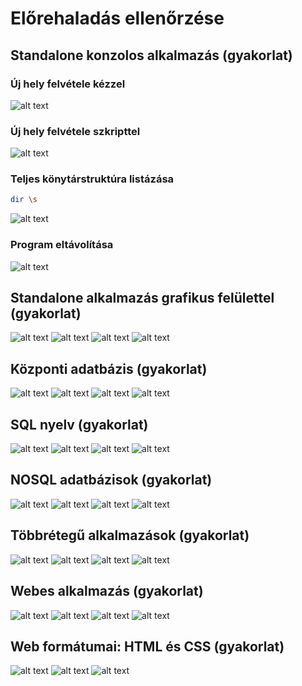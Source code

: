 # Előrehaladás ellenőrzése

## Standalone konzolos alkalmazás (gyakorlat)
### Új hely felvétele kézzel
![alt text](https://github.com/kocsist-git/training360-szoftverarchitekturak/blob/main/images/Standalone%20konzolos%20alkalmaz%C3%A1s%20(gyakorlat)-01.JPG)
### Új hely felvétele szkripttel
![alt text](https://github.com/kocsist-git/training360-szoftverarchitekturak/blob/main/images/Standalone%20konzolos%20alkalmaz%C3%A1s%20(gyakorlat)-02.JPG)
### Teljes könytárstruktúra listázása
```sh
dir \s
```
![alt text](https://github.com/kocsist-git/training360-szoftverarchitekturak/blob/main/images/Standalone%20konzolos%20alkalmaz%C3%A1s%20(gyakorlat)-03.JPG)
### Program eltávolítása
![alt text](https://github.com/kocsist-git/training360-szoftverarchitekturak/blob/main/images/Standalone%20konzolos%20alkalmaz%C3%A1s%20(gyakorlat)-04.JPG)
## Standalone alkalmazás grafikus felülettel (gyakorlat)
![alt text](https://github.com/kocsist-git/training360-szoftverarchitekturak/blob/main/images/Standalone%20alkalmaz%C3%A1s%20grafikus%20fel%C3%BClettel%20(gyakorlat)-01.JPG)
![alt text](https://github.com/kocsist-git/training360-szoftverarchitekturak/blob/main/images/Standalone%20alkalmaz%C3%A1s%20grafikus%20fel%C3%BClettel%20(gyakorlat)-02.JPG)
![alt text](https://github.com/kocsist-git/training360-szoftverarchitekturak/blob/main/images/Standalone%20alkalmaz%C3%A1s%20grafikus%20fel%C3%BClettel%20(gyakorlat)-03.JPG)
![alt text](https://github.com/kocsist-git/training360-szoftverarchitekturak/blob/main/images/Standalone%20alkalmaz%C3%A1s%20grafikus%20fel%C3%BClettel%20(gyakorlat)-04.JPG)
## Központi adatbázis (gyakorlat)
![alt text](https://github.com/kocsist-git/training360-szoftverarchitekturak/blob/main/images/K%C3%B6zponti%20adatb%C3%A1zis%20(gyakorlat)-01.JPG)
![alt text](https://github.com/kocsist-git/training360-szoftverarchitekturak/blob/main/images/K%C3%B6zponti%20adatb%C3%A1zis%20(gyakorlat)-02.JPG)
![alt text](https://github.com/kocsist-git/training360-szoftverarchitekturak/blob/main/images/K%C3%B6zponti%20adatb%C3%A1zis%20(gyakorlat)-03.JPG)
![alt text](https://github.com/kocsist-git/training360-szoftverarchitekturak/blob/main/images/K%C3%B6zponti%20adatb%C3%A1zis%20(gyakorlat)-04.JPG)
## SQL nyelv (gyakorlat)
![alt text](https://github.com/kocsist-git/training360-szoftverarchitekturak/blob/main/images/SQL%20nyelv%20(gyakorlat)-01.JPG)
![alt text](https://github.com/kocsist-git/training360-szoftverarchitekturak/blob/main/images/SQL%20nyelv%20(gyakorlat)-02.JPG)
![alt text](https://github.com/kocsist-git/training360-szoftverarchitekturak/blob/main/images/SQL%20nyelv%20(gyakorlat)-03.JPG)
![alt text](https://github.com/kocsist-git/training360-szoftverarchitekturak/blob/main/images/SQL%20nyelv%20(gyakorlat)-04.JPG)
## NOSQL adatbázisok (gyakorlat)
![alt text](https://github.com/kocsist-git/training360-szoftverarchitekturak/blob/main/images/NOSQL%20adatb%C3%A1zisok%20(gyakorlat)-01.JPG)
![alt text](https://github.com/kocsist-git/training360-szoftverarchitekturak/blob/main/images/NOSQL%20adatb%C3%A1zisok%20(gyakorlat)-02.JPG)
![alt text](https://github.com/kocsist-git/training360-szoftverarchitekturak/blob/main/images/NOSQL%20adatb%C3%A1zisok%20(gyakorlat)-03.JPG)
![alt text](https://github.com/kocsist-git/training360-szoftverarchitekturak/blob/main/images/NOSQL%20adatb%C3%A1zisok%20(gyakorlat)-04.JPG)
## Többrétegű alkalmazások (gyakorlat)
![alt text](https://github.com/kocsist-git/training360-szoftverarchitekturak/blob/main/images/T%C3%B6bbr%C3%A9teg%C5%B1%20alkalmaz%C3%A1sok%20(gyakorlat)-01.JPG)
![alt text](https://github.com/kocsist-git/training360-szoftverarchitekturak/blob/main/images/T%C3%B6bbr%C3%A9teg%C5%B1%20alkalmaz%C3%A1sok%20(gyakorlat)-02.JPG)
![alt text](https://github.com/kocsist-git/training360-szoftverarchitekturak/blob/main/images/T%C3%B6bbr%C3%A9teg%C5%B1%20alkalmaz%C3%A1sok%20(gyakorlat)-03.JPG)
![alt text](https://github.com/kocsist-git/training360-szoftverarchitekturak/blob/main/images/T%C3%B6bbr%C3%A9teg%C5%B1%20alkalmaz%C3%A1sok%20(gyakorlat)-04.JPG)
## Webes alkalmazás (gyakorlat)
![alt text](https://github.com/kocsist-git/training360-szoftverarchitekturak/blob/main/images/Webes%20alkalmaz%C3%A1s%20(gyakorlat)-01.JPG)
![alt text](https://github.com/kocsist-git/training360-szoftverarchitekturak/blob/main/images/Webes%20alkalmaz%C3%A1s%20(gyakorlat)-02.JPG)
![alt text](https://github.com/kocsist-git/training360-szoftverarchitekturak/blob/main/images/Webes%20alkalmaz%C3%A1s%20(gyakorlat)-03.JPG)
![alt text](https://github.com/kocsist-git/training360-szoftverarchitekturak/blob/main/images/Webes%20alkalmaz%C3%A1s%20(gyakorlat)-04.JPG)
## Web formátumai: HTML és CSS (gyakorlat)
![alt text](https://github.com/kocsist-git/training360-szoftverarchitekturak/blob/main/images/Web%20form%C3%A1tumai%20HTML%20%C3%A9s%20CSS%20(gyakorlat)-01.JPG)
![alt text](https://github.com/kocsist-git/training360-szoftverarchitekturak/blob/main/images/Web%20form%C3%A1tumai%20HTML%20%C3%A9s%20CSS%20(gyakorlat)-02.JPG)
![alt text](https://github.com/kocsist-git/training360-szoftverarchitekturak/blob/main/images/Web%20form%C3%A1tumai%20HTML%20%C3%A9s%20CSS%20(gyakorlat)-03.JPG)